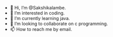 - 👋 Hi, I’m @Sakshikalambe.
- 👀 I’m interested in coding.
- 🌱 I’m currently learning java.
- 💞️ I’m looking to collaborate on c programming.
- 📫 How to reach me by email.

<!---
Sakshikalambe/Sakshikalambe is a ✨ special ✨ repository because its `README.md` (this file) appears on your GitHub profile.
You can click the Preview link to take a look at your changes.
--->
